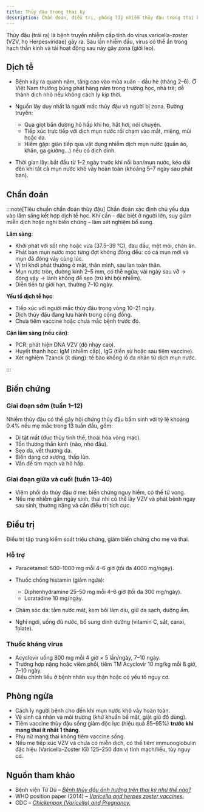 ```yaml
---
title: Thủy đậu trong thai kỳ
description: Chẩn đoán, điều trị, phòng lẫy nhiễm thủy đậu trong thai kỳ.
---
```


Thủy đậu (trái rạ) là bệnh truyền nhiễm cấp tính do virus varicella-zoster (VZV, họ Herpesviridae) gây ra. Sau lần nhiễm đầu, virus có thể ẩn trong hạch thần kinh và tái hoạt động sau này gây zona (giời leo).

## Dịch tễ

- Bệnh xảy ra quanh năm, tăng cao vào mùa xuân – đầu hè (tháng 2–6). Ở Việt Nam thường bùng phát hàng năm trong trường học, nhà trẻ; dễ thành dịch nhỏ nếu không cách ly kịp thời.

- Nguồn lây duy nhất là người mắc thủy đậu và người bị zona. Đường truyền:

  - Qua giọt bắn đường hô hấp khi ho, hắt hơi, nói chuyện.
  - Tiếp xúc trực tiếp với dịch mụn nước rồi chạm vào mắt, miệng, mũi hoặc da.
  - Hiếm gặp: gián tiếp qua vật dụng nhiễm dịch mụn nước (quần áo, khăn, ga giường...) nếu có dịch dính.

- Thời gian lây: bắt đầu từ 1–2 ngày trước khi nổi ban/mụn nước, kéo dài đến khi tất cả mụn nước khô vảy hoàn toàn (khoảng 5–7 ngày sau phát ban).

## Chẩn đoán

:::note[Tiêu chuẩn chẩn đoán thủy đậu]
Chẩn đoán xác định chủ yếu dựa vào lâm sàng kết hợp dịch tễ học. Khi cần – đặc biệt ở người lớn, suy giảm miễn dịch hoặc nghi biến chứng – làm xét nghiệm bổ sung.

**Lâm sàng**:

- Khởi phát với sốt nhẹ hoặc vừa (37.5–39 °C), đau đầu, mệt mỏi, chán ăn.
- Phát ban mụn nước mọc từng đợt không đồng đều: có cả mụn mới và mụn đã đóng vảy cùng lúc.
- Vị trí khởi phát thường ở mặt, thân mình, sau lan toàn thân.
- Mụn nước tròn, đường kính 2–5 mm, có thể ngứa; vài ngày sau vỡ → đóng vảy → lành không để sẹo (trừ khi bội nhiễm).
- Diễn tiến tự giới hạn, thường 7–10 ngày.

**Yếu tố dịch tễ học**:

- Tiếp xúc với người mắc thủy đậu trong vòng 10–21 ngày.
- Dịch thủy đậu đang lưu hành trong cộng đồng.
- Chưa tiêm vaccine hoặc chưa mắc bệnh trước đó.

**Cận lâm sàng (nếu cần)**:

- PCR: phát hiện DNA VZV (độ nhạy cao).
- Huyết thanh học: IgM (nhiễm cấp), IgG (tiền sử hoặc sau tiêm vaccine).
- Xét nghiệm Tzanck (ít dùng): tế bào khổng lồ đa nhân từ dịch mụn nước.

:::

## Biến chứng

### Giai đoạn sớm (tuần 1–12)

Nhiễm thủy đậu có thể gây hội chứng thủy đậu bẩm sinh với tỷ lệ khoảng 0.4% nếu mẹ mắc trong 13 tuần đầu, gồm:

- Dị tật mắt (đục thủy tinh thể, thoái hóa võng mạc).
- Tổn thương thần kinh (não, nhỏ đầu).
- Sẹo da, vết thương da.
- Biến dạng cơ xương, thấp lùn.
- Vấn đề tim mạch và hô hấp.

### Giai đoạn giữa và cuối (tuần 13–40)

- Viêm phổi do thủy đậu ở mẹ: biến chứng nguy hiểm, có thể tử vong.
- Nếu mẹ nhiễm gần ngày sinh, thai nhi có thể lây VZV và phát bệnh ngay sau sinh, thường nặng và cần điều trị tích cực.

## Điều trị

Điều trị tập trung kiểm soát triệu chứng, giảm biến chứng cho mẹ và thai.

### Hỗ trợ

- Paracetamol: 500–1000 mg mỗi 4–6 giờ (tối đa 4000 mg/ngày).
- Thuốc chống histamin (giảm ngứa):

  - Diphenhydramine 25–50 mg mỗi 4–6 giờ (tối đa 300 mg/ngày).
  - Loratadine 10 mg/ngày.

- Chăm sóc da: tắm nước mát, kem bôi làm dịu, giữ da sạch, dưỡng ẩm.
- Nghỉ ngơi, uống đủ nước, bổ sung dinh dưỡng (vitamin C, sắt, canxi, folate).

### Thuốc kháng virus

- Acyclovir uống 800 mg mỗi 4 giờ × 5 lần/ngày, 7–10 ngày.
- Trường hợp nặng hoặc viêm phổi, tiêm TM Acyclovir 10 mg/kg mỗi 8 giờ, 7–10 ngày.
- Điều chỉnh liều ở bệnh nhân suy thận hoặc có yếu tố nguy cơ.

## Phòng ngừa

- Cách ly người bệnh cho đến khi mụn nước khô vảy hoàn toàn.
- Vệ sinh cá nhân và môi trường (khử khuẩn bề mặt, giặt giũ đồ dùng).
- Tiêm vaccine thủy đậu sống giảm độc lực (hiệu quả 85–95%) **trước khi mang thai ít nhất 1 tháng**.
- Phụ nữ mang thai không tiêm vaccine sống.
- Nếu mẹ tiếp xúc VZV và chưa có miễn dịch, có thể tiêm immunoglobulin đặc hiệu (Varicella-Zoster IG) 125–250 đơn vị tĩnh mạch/liều, tùy nguy cơ.

## Nguồn tham khảo

- Bệnh viện Từ Dũ – [_Bệnh thủy đậu ảnh hưởng trên thai kỳ như thế nào?_](https://www.tudu.com.vn/vn/y-hoc-thuong-thuc/suc-khoe-phu-nu/lam-me-an-toan/cham-soc-ba-me-mang-thai/benh-thuy-dau-anh-huong-tren-thai-ky-nhu-the-nao/)
- WHO position paper (2014) – [_Varicella and herpes zoster vaccines._](https://www.who.int/publications/i/item/who-wer8925)
- CDC – [_Chickenpox (Varicella) and Pregnancy._](https://www.cdc.gov/pregnancy/infections-chickenpox.html)
